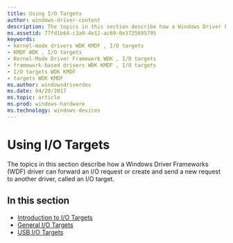 ```yaml
---
title: Using I/O Targets
author: windows-driver-content
description: The topics in this section describe how a Windows Driver Frameworks (WDF) driver can forward an I/O request or create and send a new request to another driver, called an I/O target.
ms.assetid: 77fd1b64-c3a9-4e12-ac69-0e3725695795
keywords:
- kernel-mode drivers WDK KMDF , I/O targets
- KMDF WDK , I/O targets
- Kernel-Mode Driver Framework WDK , I/O targets
- framework-based drivers WDK KMDF , I/O targets
- I/O targets WDK KMDF
- targets WDK KMDF
ms.author: windowsdriverdev
ms.date: 04/20/2017
ms.topic: article
ms.prod: windows-hardware
ms.technology: windows-devices
---
```


# Using I/O Targets


The topics in this section describe how a Windows Driver Frameworks (WDF) driver can forward an I/O request or create and send a new request to another driver, called an I/O target.

## <a href="" id="ddk-using-i-o-targets-df"></a>


## In this section


-   [Introduction to I/O Targets](introduction-to-i-o-targets.md)
-   [General I/O Targets](general-i-o-targets.md)
-   [USB I/O Targets](usb-i-o-targets.md)

 

 





